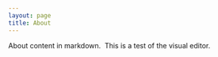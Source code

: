 ```yaml
---
layout: page
title: About
---
```

About content in markdown.&nbsp; This is a test of the visual editor.